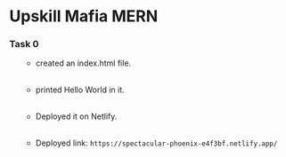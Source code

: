 # Upskill Mafia MERN

### Task 0

<ul>

- created an index.html file.
<br>

- printed Hello World in it.
<br>

- Deployed it on Netlify.
<br>

- Deployed link: `https://spectacular-phoenix-e4f3bf.netlify.app/`

</ul>